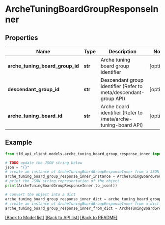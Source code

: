 # ArcheTuningBoardGroupResponseInner


## Properties

Name | Type | Description | Notes
------------ | ------------- | ------------- | -------------
**arche_tuning_board_group_id** | **str** | Arche tuning board group identifier | [optional] 
**descendant_group_id** | **str** | Descendant group identifier (Refer to meta/descendant-group API) | [optional] 
**arche_tuning_board_id** | **str** | Arche board identifier (Refer to /meta/arche-tuning-board API) | [optional] 

## Example

```python
from tfd_api_client.models.arche_tuning_board_group_response_inner import ArcheTuningBoardGroupResponseInner

# TODO update the JSON string below
json = "{}"
# create an instance of ArcheTuningBoardGroupResponseInner from a JSON string
arche_tuning_board_group_response_inner_instance = ArcheTuningBoardGroupResponseInner.from_json(json)
# print the JSON string representation of the object
print(ArcheTuningBoardGroupResponseInner.to_json())

# convert the object into a dict
arche_tuning_board_group_response_inner_dict = arche_tuning_board_group_response_inner_instance.to_dict()
# create an instance of ArcheTuningBoardGroupResponseInner from a dict
arche_tuning_board_group_response_inner_from_dict = ArcheTuningBoardGroupResponseInner.from_dict(arche_tuning_board_group_response_inner_dict)
```
[[Back to Model list]](../README.md#documentation-for-models) [[Back to API list]](../README.md#documentation-for-api-endpoints) [[Back to README]](../README.md)


